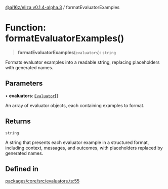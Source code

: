 [@ai16z/eliza v0.1.4-alpha.3](../index.md) / formatEvaluatorExamples

# Function: formatEvaluatorExamples()

> **formatEvaluatorExamples**(`evaluators`): `string`

Formats evaluator examples into a readable string, replacing placeholders with generated names.

## Parameters

• **evaluators**: [`Evaluator`](../interfaces/Evaluator.md)[]

An array of evaluator objects, each containing examples to format.

## Returns

`string`

A string that presents each evaluator example in a structured format, including context, messages, and outcomes, with placeholders replaced by generated names.

## Defined in

[packages/core/src/evaluators.ts:55](https://github.com/Sifchain/sa-eliza/blob/main/packages/core/src/evaluators.ts#L55)
